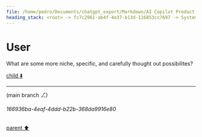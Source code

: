 ```yaml
---
file: /home/pedro/Documents/chatgpt_export/Markdown/AI Copilot Product Ideas.md
heading_stack: <root> -> fc7c2961-ab4f-4e37-b13d-116853cc7697 -> System -> 19e4a094-193a-49f0-aa64-3c33adbe3f9c -> System -> aaa2618b-4514-47d8-a099-61958eb722a2 -> User -> ed8e41d9-ea7c-481f-a304-ab51893d032d -> Assistant -> Scientific Research -> Writing and Content Creation -> Software Development -> Art and Design -> Medicine -> Engineering -> Finance -> Law -> Education -> Music and Audio -> Miscellaneous -> aaa2b1fb-7ebf-40dd-b953-cbb1f0cdbe03 -> User
---
```

# User

What are some more niche, specific, and carefully thought out possibilites?

[child ⬇️](#166936ba-4eaf-4ddd-b22b-368da9916e80)

---

(main branch ⎇)
###### 166936ba-4eaf-4ddd-b22b-368da9916e80
[parent ⬆️](#aaa2b1fb-7ebf-40dd-b953-cbb1f0cdbe03)
